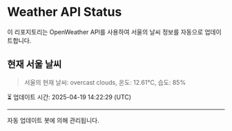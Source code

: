 
# Weather API Status

이 리포지토리는 OpenWeather API를 사용하여 서울의 날씨 정보를 자동으로 업데이트합니다.

## 현재 서울 날씨
> 서울의 현재 날씨: overcast clouds, 온도: 12.61°C, 습도: 85%

⏳ 업데이트 시간: 2025-04-19 14:22:29 (UTC)

---
자동 업데이트 봇에 의해 관리됩니다.
